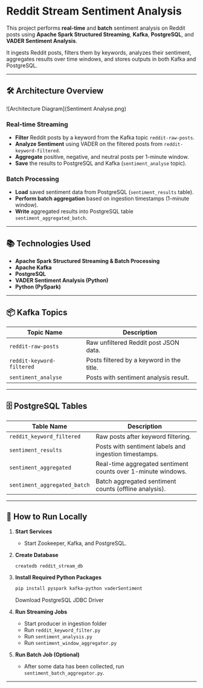 # Reddit Stream Sentiment Analysis

This project performs **real-time** and **batch** sentiment analysis on Reddit posts using **Apache Spark Structured Streaming**, **Kafka**, **PostgreSQL**, and **VADER Sentiment Analysis**.

It ingests Reddit posts, filters them by keywords, analyzes their sentiment, aggregates results over time windows, and stores outputs in both Kafka and PostgreSQL.

---

## 🛠 Architecture Overview

![Architecture Diagram](Sentiment Analyse.png)

<!-- 👉 Replace the above link with your uploaded image link in GitHub -->

### Real-time Streaming
- **Filter** Reddit posts by a keyword from the Kafka topic `reddit-raw-posts`.
- **Analyze Sentiment** using VADER on the filtered posts from `reddit-keyword-filtered`.
- **Aggregate** positive, negative, and neutral posts per 1-minute window.
- **Save** the results to PostgreSQL and Kafka (`sentiment_analyse` topic).

### Batch Processing
- **Load** saved sentiment data from PostgreSQL (`sentiment_results` table).
- **Perform batch aggregation** based on ingestion timestamps (1-minute window).
- **Write** aggregated results into PostgreSQL table `sentiment_aggregated_batch`.

---

## 📚 Technologies Used

- **Apache Spark Structured Streaming & Batch Processing**
- **Apache Kafka**
- **PostgreSQL**
- **VADER Sentiment Analysis (Python)**
- **Python (PySpark)**

---

## 📦 Kafka Topics

| Topic Name               | Description                                    |
|---------------------------|------------------------------------------------|
| `reddit-raw-posts`        | Raw unfiltered Reddit post JSON data.         |
| `reddit-keyword-filtered` | Posts filtered by a keyword in the title.     |
| `sentiment_analyse`       | Posts with sentiment analysis result.         |

---

## 🗄 PostgreSQL Tables

| Table Name                  | Description                                              |
|------------------------------|----------------------------------------------------------|
| `reddit_keyword_filtered`    | Raw posts after keyword filtering.                      |
| `sentiment_results`          | Posts with sentiment labels and ingestion timestamps.   |
| `sentiment_aggregated`       | Real-time aggregated sentiment counts over 1-minute windows. |
| `sentiment_aggregated_batch` | Batch aggregated sentiment counts (offline analysis).   |

---

## 🚀 How to Run Locally

1. **Start Services**
   - Start Zookeeper, Kafka, and PostgreSQL.

2. **Create Database**
   ```bash
   createdb reddit_stream_db
   ```

3. **Install Required Python Packages**
   ```bash
   pip install pyspark kafka-python vaderSentiment
   ```
   Download PostgreSQL JDBC Driver

4. **Run Streaming Jobs**
   - Start producer in ingestion folder
   - Run `reddit_keyword_filter.py`
   - Run `sentiment_analysis.py`
   - Run `sentiment_window_aggregator.py`

5. **Run Batch Job (Optional)**
   - After some data has been collected, run `sentiment_batch_aggregator.py`.

---

